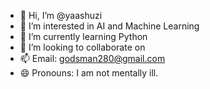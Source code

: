 - 👋 Hi, I’m @yaashuzi
- 👀 I’m interested in AI and Machine Learning
- 🌱 I’m currently learning Python
- 💞️ I’m looking to collaborate on 
- 📫 Email: godsman280@gmail.com
- 😄 Pronouns: I am not mentally ill.
